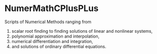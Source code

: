 # NumerMathCPlusPLus

Scripts of Numerical Methods ranging from
  1. scalar root finding to finding solutions of linear and nonlinear systems,
  2. polynomial approximation and interpolation,
  3. numerical differentiation and integration,
  4. and solutions of ordinary differential equations.
